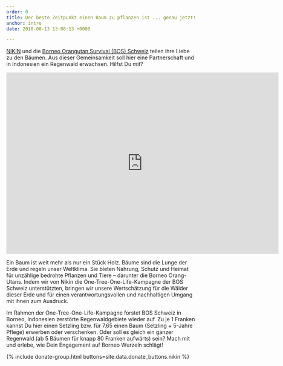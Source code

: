 ```yaml
---
order: 0
title: Der beste Zeitpunkt einen Baum zu pflanzen ist ... genau jetzt!
anchor: intro
date: 2018-08-13 13:08:13 +0000

---
```

[NIKIN](https://nikin.ch/) und die [Borneo Orangutan Survival (BOS) Schweiz](https://bos-schweiz.ch) teilen ihre Liebe zu den Bäumen. Aus dieser
Gemeinsamkeit soll hier eine Partnerschaft und in Indonesien ein Regenwald erwachsen. Hilfst Du
mit?

<div class="videoWrapper"> <iframe src="https://player.vimeo.com/video/245368582" width="720" height="480" frameborder="0" webkitallowfullscreen mozallowfullscreen allowfullscreen></iframe> </div>

Ein Baum ist weit mehr als nur ein Stück Holz. Bäume sind die Lunge der Erde und regeln unser
Weltklima. Sie bieten Nahrung, Schutz und Heimat für unzählige bedrohte Pflanzen und Tiere –
darunter die Borneo Orang-Utans. Indem wir von Nikin die One-Tree-One-Life-Kampagne der BOS
Schweiz unterstützten, bringen wir unsere Wertschätzung für die Wälder dieser Erde und für einen
verantwortungsvollen und nachhaltigen Umgang mit ihnen zum Ausdruck.

Im Rahmen der One-Tree-One-Life-Kampagne forstet BOS Schweiz in Borneo, Indonesien zerstörte Regenwaldgebiete wieder auf. Zu je 1 Franken kannst Du hier einen Setzling bzw. für 7.65 einen Baum (Setzling + 5-Jahre Pflege) erwerben oder verschenken. Oder soll es gleich ein ganzer Regenwald (ab 5 Bäumen für knapp 80 Franken aufwärts) sein? Mach mit und erlebe, wie Dein Engagement auf Borneo Wurzeln schlägt!

{% include donate-group.html buttons=site.data.donate_buttons.nikin %}